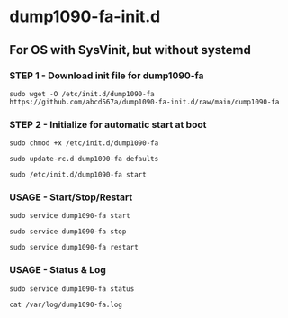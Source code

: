 # dump1090-fa-init.d

## For OS with SysVinit, but without systemd

### STEP 1 - Download init file for dump1090-fa</br>
```
sudo wget -O /etc/init.d/dump1090-fa https://github.com/abcd567a/dump1090-fa-init.d/raw/main/dump1090-fa    

```

### STEP 2 - Initialize for automatic start at boot </br> 
```
sudo chmod +x /etc/init.d/dump1090-fa 

sudo update-rc.d dump1090-fa defaults 

sudo /etc/init.d/dump1090-fa start 

```


### USAGE - Start/Stop/Restart </br>


```
sudo service dump1090-fa start  

sudo service dump1090-fa stop  

sudo service dump1090-fa restart  

```

### USAGE - Status & Log </br>
```
sudo service dump1090-fa status 

cat /var/log/dump1090-fa.log  

```

